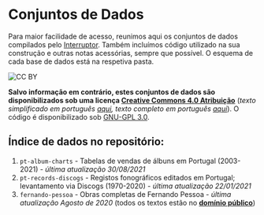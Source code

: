 # Conjuntos de Dados

Para maior facilidade de acesso, reunimos aqui os conjuntos de dados compilados pelo [Interruptor](https://interruptor.pt/). Também incluímos código utilizado na sua construção e outras notas acessórias, sempre que possível. O esquema de cada base de dados está na respetiva pasta.

![CC BY](https://i.creativecommons.org/l/by/4.0/88x31.png)

**Salvo informação em contrário, estes conjuntos de dados são disponibilizados sob uma licença [Creative Commons 4.0 Atribuição](LICENSE.txt)** (_texto simplificado em português [aqui](https://creativecommons.org/licenses/by/4.0/deed.pt), texto completo em português [aqui](https://creativecommons.org/licenses/by/4.0/legalcode.pt_)_). O código é disponibilizado sob [GNU-GPL 3.0](http://licencas.softwarelivre.org/gpl-3.0.pt-br.html).

## Índice de dados no repositório:

1. `pt-album-charts` - Tabelas de vendas de álbuns em Portugal (2003-2021) - _última atualização 30/08/2021_
2. `pt-records-discogs` - Registos fonográficos editados em Portugal; levantamento via Discogs (1970-2020) - _última atualização 22/01/2021_
3. `fernando-pessoa` - Obras completas de Fernando Pessoa - _última atualização Agosto de 2020_ (todos os textos estão no **[domínio público](https://creativecommons.org/publicdomain/mark/1.0/deed.pt)**)

